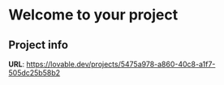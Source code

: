 # Welcome to your project

## Project info

**URL**: https://lovable.dev/projects/5475a978-a860-40c8-a1f7-505dc25b58b2


